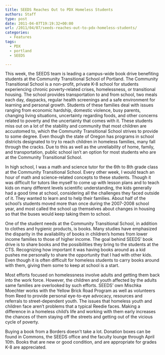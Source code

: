 ```yaml
---
title: SEEDS Reaches Out to PDX Homeless Students
authors: Staff
type: post
date: 2011-04-07T19:19:32+00:00
url: /2011/04/07/seeds-reaches-out-to-pdx-homeless-students/
categories:
  - Features
tags:
  - PDX
  - portland
  - SEEDS

---
```

This week, the SEEDS team is leading a campus-wide book drive benefiting students at the Community Transitional School of Portland. The Community Transitional School is a non-profit, private K-8 school for students experiencing chronic poverty-related crises, homelessness, or transitional housing. The school provides transportation to and from school, two meals each day, daypacks, regular health screenings and a safe environment for learning and personal growth. Students of these families deal with issues ranging from economic hardship, domestic violence, busy parents, changing living situations, uncertainty regarding foods, and other concerns related to poverty and the uncertainty that comes with it. These students miss out on a lot of the stability and community that most children are accustomed to, which the Community Transitional School strives to provide to some degree. Even though the state of Oregon has programs in school districts designated to try to reach children in homeless families, many fall through the cracks. Due to this as well as the unreliability of home, family, and transportation, public school isn’t an option for most students who are at the Community Transitional School.

In high school, I was a math and science tutor for the 6th to 8th grade class at the Community Transitional School. Every other week, I would teach an hour of math and science-related concepts to these students. Though it was difficult for tutors like myself to come up with lesson plans and to teach kids on many different levels scientific understanding, the kids generally had a good time at school, considering all the challenges they faced outside of it. They wanted to learn and to help their families. About half of the school’s students moved more than once during the 2007-2008 school year, and most called the school up themselves about changes in housing so that the buses would keep taking them to school.

One of the student needs at the Community Transitional School, in addition to clothes and hygienic products, is books. Many studies have emphasized the disparity in the availability of books in children’s homes from lower income families to those of higher income. The goal behind SEEDS’ book drive is to share books and the possibilities they bring to the students at the CTS. Recognizing how important it was having books around as a kid pushes me personally to share the opportunity that I had with other kids. Even though it is often difficult for homeless students to carry books around with them, giving them some to keep at school is a start.

Most efforts focused on homelessness involve adults and getting them back into the work force. However, the children and youth affected by the adults same families are overlooked by such efforts. SEEDS’ own Mischka Moechter works with the Yellow Brick Road Program as well as volunteers from Reed to provide personal eye-to-eye advocacy, resources and referrals to street-dependent youth. The issues that homeless youth and children face aren’t problems that a typical Reedie faces. Making a difference in a homeless child’s life and working with them early increases the chances of them staying off the streets and getting out of the vicious cycle of poverty.

Buying a book from a Borders doesn’t take a lot. Donation boxes can be found in Commons, the SEEDS office and the faculty lounge through April 10th. Books that are new or good condition, and are appropriate for grades K-8 are appreciated.